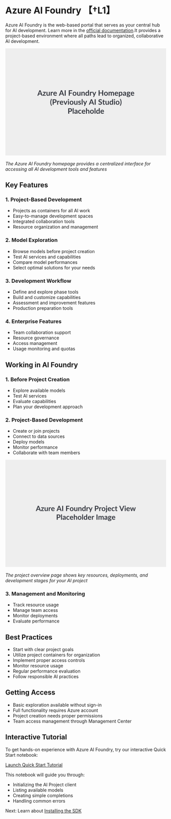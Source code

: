 # Azure AI Foundry 【†L1】

Azure AI Foundry is the web-based portal that serves as your central hub for AI development. Learn more in the [official documentation](https://learn.microsoft.com/azure/ai-foundry).It provides a project-based environment where all paths lead to organized, collaborative AI development.

![Azure AI Foundry Homepage](../img/ai-foundry-home.png)

*The Azure AI Foundry homepage provides a centralized interface for accessing all AI development tools and features*

## Key Features

### 1. Project-Based Development
- Projects as containers for all AI work
- Easy-to-manage development spaces
- Integrated collaboration tools
- Resource organization and management

### 2. Model Exploration
- Browse models before project creation
- Test AI services and capabilities
- Compare model performances
- Select optimal solutions for your needs

### 3. Development Workflow
- Define and explore phase tools
- Build and customize capabilities
- Assessment and improvement features
- Production preparation tools

### 4. Enterprise Features
- Team collaboration support
- Resource governance
- Access management
- Usage monitoring and quotas

## Working in AI Foundry

### 1. Before Project Creation
- Explore available models
- Test AI services
- Evaluate capabilities
- Plan your development approach

### 2. Project-Based Development
- Create or join projects
- Connect to data sources
- Deploy models
- Monitor performance
- Collaborate with team members

![Azure AI Foundry Project View](../img/project-view-current.png)

*The project overview page shows key resources, deployments, and development stages for your AI project*

### 3. Management and Monitoring
- Track resource usage
- Manage team access
- Monitor deployments
- Evaluate performance

## Best Practices

- Start with clear project goals
- Utilize project containers for organization
- Implement proper access controls
- Monitor resource usage
- Regular performance evaluation
- Follow responsible AI practices

## Getting Access

- Basic exploration available without sign-in
- Full functionality requires Azure account
- Project creation needs proper permissions
- Team access management through Management Center

## Interactive Tutorial
To get hands-on experience with Azure AI Foundry, try our interactive Quick Start notebook:

[Launch Quick Start Tutorial](../1-introduction/2-environment_setup.ipynb)

This notebook will guide you through:
- Initializing the AI Project client
- Listing available models
- Creating simple completions
- Handling common errors

Next: Learn about [Installing the SDK](../sdk/installation.md)
